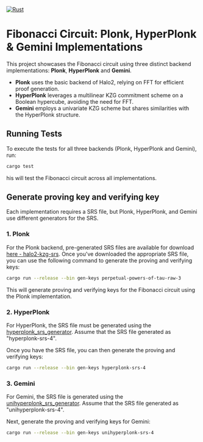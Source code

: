 [![Rust](https://github.com/sifnoc/plonkish-fibonacci-sample/actions/workflows/rust.yml/badge.svg)](https://github.com/sifnoc/plonkish-fibonacci-sample/actions/workflows/rust.yml)

# Fibonacci Circuit: Plonk, HyperPlonk & Gemini Implementations

This project showcases the Fibonacci circuit using three distinct backend implementations: **Plonk**, **HyperPlonk** and **Gemini**.

- **Plonk** uses the basic backend of Halo2, relying on FFT for efficient proof generation.
- **HyperPlonk** leverages a multilinear KZG commitment scheme on a Boolean hypercube, avoiding the need for FFT.
- **Gemini** employs a univariate KZG scheme but shares similarities with the HyperPlonk structure.

## Running Tests
To execute the tests for all three backends (Plonk, HyperPlonk and Gemini), run:

```bash
cargo test
```

his will test the Fibonacci circuit across all implementations.

## Generate proving key and verifying key

Each implementation requires a SRS file, but Plonk, HyperPlonk, and Gemini use different generators for the SRS.

### 1. Plonk
For the Plonk backend, pre-generated SRS files are available for download [here - halo2-kzg-srs](https://github.com/han0110/halo2-kzg-srs?tab=readme-ov-file#download-the-converted-srs). Once you've downloaded the appropriate SRS file, you can use the following command to generate the proving and verifying keys:

```bash
cargo run --release --bin gen-keys perpetual-powers-of-tau-raw-3
```

This will generate proving and verifying keys for the Fibonacci circuit using the Plonk implementation.

### 2. HyperPlonk

For HyperPlonk, the SRS file must be generated using the [hyperplonk_srs_generator](https://github.com/sifnoc/plonkish/blob/setup_custom/plonkish_backend/bin/hyperplonk_srs_generator.rs). Assume that the SRS file generated as "hyperplonk-srs-4".

Once you have the SRS file, you can then generate the proving and verifying keys:

```bash
cargo run --release --bin gen-keys hyperplonk-srs-4
```

### 3. Gemini
For Gemini, the SRS file is generated using the [unihyperplonk_srs_generator](https://github.com/sifnoc/plonkish/blob/setup_custom/plonkish_backend/bin/unihyperplonk_srs_generator.rs). Assume that the SRS file generated as "unihyperplonk-srs-4".

Next, generate the proving and verifying keys for Gemini:

```bash
cargo run --release --bin gen-keys unihyperplonk-srs-4
```


